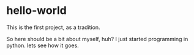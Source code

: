 # hello-world
This is the first project, as a tradition.

So here should be a bit about myself, huh? I just started programming in python. lets see how it goes.
